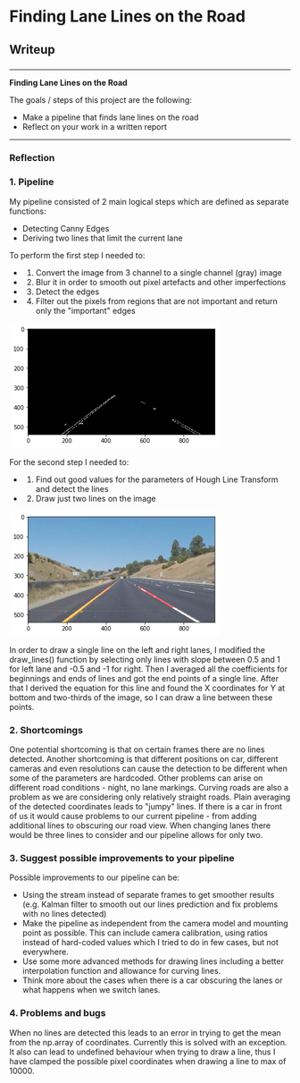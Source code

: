 # **Finding Lane Lines on the Road** 

## Writeup

### 

---

**Finding Lane Lines on the Road**

The goals / steps of this project are the following:
* Make a pipeline that finds lane lines on the road
* Reflect on your work in a written report


[//]: # (Image References)

[image1]: ./examples/canny.png "Canny"
[image2]: ./examples/lines.png "Lines"

---

### Reflection

### 1. Pipeline

My pipeline consisted of 2 main logical steps which are defined as separate functions:

* Detecting Canny Edges
* Deriving two lines that limit the current lane 

To perform the first step I needed to:
* 1. Convert the image from 3 channel to a single channel (gray) image
* 2. Blur it in order to smooth out pixel artefacts and other imperfections
* 3. Detect the edges
* 4. Filter out the pixels from regions that are not important and return only the "important" edges

![alt text][image1]

For the second step I needed to:
* 1. Find out good values for the parameters of Hough Line Transform and detect the lines
* 2. Draw just two lines on the image

![alt text][image2]

In order to draw a single line on the left and right lanes, I modified the draw_lines() function by selecting only lines with slope between 0.5 and 1 for left lane and -0.5 and -1 for right. Then I averaged all the coefficients for beginnings and ends of lines and got the end points of a single line. After that I derived the equation for this line and found the X coordinates for Y at bottom and two-thirds of the image, so I can draw a line between these points.


### 2. Shortcomings

One potential shortcoming is that on certain frames there are no lines detected.
Another shortcoming is that different positions on car, different cameras and even resolutions can cause the detection to be different when some of the parameters are hardcoded.
Other problems can arise on different road conditions - night, no lane markings.
Curving roads are also a problem as we are considering only relatively straight roads.
Plain averaging of the detected coordinates leads to "jumpy" lines.
If there is a car in front of us it would cause problems to our current pipeline - from adding additional lines to obscuring our road view.
When changing lanes there would be three lines to consider and our pipeline allows for only two.


### 3. Suggest possible improvements to your pipeline

Possible improvements to our pipeline can be:
* Using the stream instead of separate frames to get smoother results (e.g. Kalman filter to smooth out our lines prediction and fix problems with no lines detected)
* Make the pipeline as independent from the camera model and mounting point as possible. This can include camera calibration, using ratios instead of hard-coded values which I tried to do in few cases, but not everywhere.
* Use some more advanced methods for drawing lines including a better interpolation function and allowance for curving lines.
* Think more about the cases when there is a car obscuring the lanes or what happens when we switch lanes.


### 4. Problems and bugs

When no lines are detected this leads to an error in trying to get the mean from the np.array of coordinates. Currently this is solved with an exception. It also can lead to undefined behaviour when trying to draw a line, thus I have clamped the possible pixel coordinates when drawing a line to max of 10000.